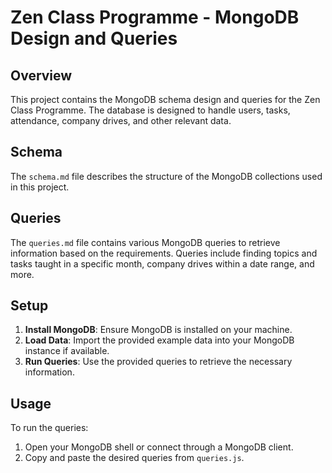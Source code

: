 # Zen Class Programme - MongoDB Design and Queries

## Overview

This project contains the MongoDB schema design and queries for the Zen Class Programme. The database is designed to handle users, tasks, attendance, company drives, and other relevant data.

## Schema

The `schema.md` file describes the structure of the MongoDB collections used in this project.

## Queries

The `queries.md` file contains various MongoDB queries to retrieve information based on the requirements. Queries include finding topics and tasks taught in a specific month, company drives within a date range, and more.

## Setup

1. **Install MongoDB**: Ensure MongoDB is installed on your machine.
2. **Load Data**: Import the provided example data into your MongoDB instance if available.
3. **Run Queries**: Use the provided queries to retrieve the necessary information.

## Usage

To run the queries:
1. Open your MongoDB shell or connect through a MongoDB client.
2. Copy and paste the desired queries from `queries.js`.


